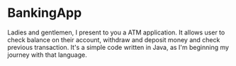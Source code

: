 # BankingApp
Ladies and gentlemen, I present to you a  ATM application. It allows user to check balance on their account, withdraw and deposit money and check previous transaction. It's a simple code written in Java, as I'm beginning my journey with that language.
